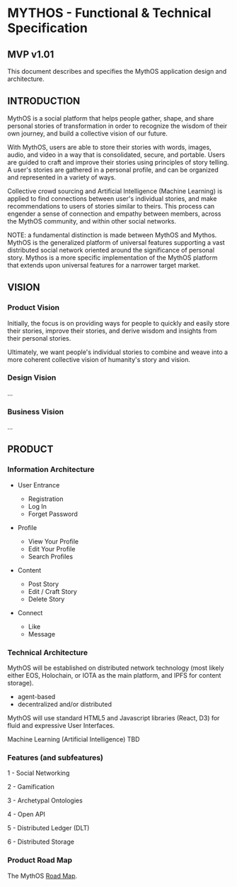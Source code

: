 # MYTHOS - Functional & Technical Specification
## MVP v1.01

This document describes and specifies the MythOS application design and architecture.


## INTRODUCTION

MythOS is a social platform that helps people gather, shape, and share personal stories of transformation in order to recognize the wisdom of their own journey, and build a collective vision of our future.

With MythOS, users are able to store their stories with words, images, audio, and video in a way that is consolidated, secure, and portable. Users are guided to craft and improve their stories using principles of story telling. A user's stories are gathered in a personal profile, and can be organized and represented in a variety of ways.  

Collective crowd sourcing and Artificial Intelligence (Machine Learning) is applied to find connections between user's individual stories, and make recommendations to users of stories similar to theirs.  This process can engender a sense of connection and empathy between members, across the MythOS community, and within other social networks.

NOTE: a fundamental distinction is made between MythOS and Mythos.  MythOS is the generalized platform of universal features supporting a vast distributed social network oriented around the significance of personal story.  Mythos is a more specific implementation of the MythOS platform that extends upon universal features for a narrower target market. 

## VISION
### Product Vision
Initially, the focus is on providing ways for people to quickly and easily store their stories, improve their stories, and derive wisdom and insights from their personal stories.  

Ultimately, we want people's individual stories to combine and weave into a more coherent collective vision of humanity's story and vision.

### Design Vision
...

### Business Vision
...

## PRODUCT
### Information Architecture

* User Entrance
  - Registration
  - Log In
  - Forget Password

* Profile
  - View Your Profile
  - Edit Your Profile
  - Search Profiles

* Content
  - Post Story
  - Edit / Craft Story
  - Delete Story

* Connect
  - Like
  - Message

### Technical Architecture 

MythOS will be established on distributed network technology (most likely either EOS, Holochain, or IOTA as the main platform, and IPFS for content storage).  

- agent-based 
- decentralized and/or distributed 

MythOS will use standard HTML5 and Javascript libraries (React, D3) for fluid and expressive User Interfaces.  

Machine Learning (Artificial Intelligence) TBD

### Features (and subfeatures)

1 - Social Networking

2 - Gamification

3 - Archetypal Ontologies

4 - Open API

5 - Distributed Ledger (DLT) 

6 - Distributed Storage

### Product Road Map

The MythOS [Road Map](Roadmap.md).
